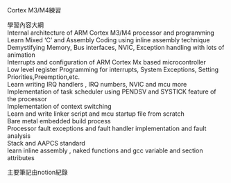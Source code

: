 Cortex M3/M4練習

學習內容大綱  
Internal architecture of ARM Cortex M3/M4 processor and programming  
Learn Mixed ‘C’ and Assembly Coding using inline assembly technique  
Demystifying Memory, Bus interfaces, NVIC, Exception handling with lots of animation  
Interrupts and configuration of ARM Cortex Mx based microcontroller  
Low level register Programming for interrupts, System Exceptions, Setting Priorities,Preemption,etc.  
Learn writing IRQ handlers , IRQ numbers, NVIC and mcu more  
Implementation of task scheduler using PENDSV and SYSTICK feature of the processor  
Implementation of context switching  
Learn and write linker script and mcu startup file from scratch  
Bare metal embedded build process  
Processor fault exceptions and fault handler implementation and fault analysis  
Stack and AAPCS standard  
learn inline assembly , naked functions and gcc variable and section attributes

主要筆記由notion紀錄
